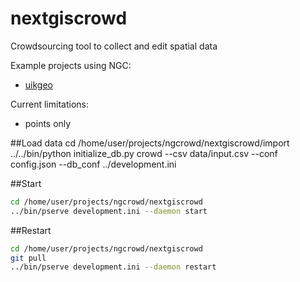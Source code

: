 nextgiscrowd
============

Crowdsourcing tool to collect and edit spatial data

Example projects using NGC:

* [uikgeo](http://uikgeo.ru)

Current limitations:

* points only


##Load data
cd /home/user/projects/ngcrowd/nextgiscrowd/import
../../bin/python initialize_db.py crowd --csv data/input.csv --conf config.json --db_conf ../development.ini

##Start

```bash
cd /home/user/projects/ngcrowd/nextgiscrowd
../bin/pserve development.ini --daemon start
```

##Restart

```bash
cd /home/user/projects/ngcrowd/nextgiscrowd
git pull
../bin/pserve development.ini --daemon restart
```
